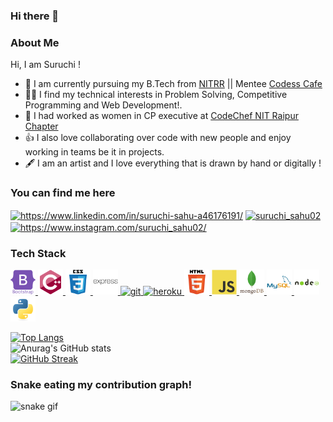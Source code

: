 ### Hi there 👋


### About Me

Hi, I am Suruchi !

- 🌱 I am currently pursuing my B.Tech from [NITRR](http://www.nitrr.ac.in/) || Mentee [Codess Cafe](https://codess.cafe/)
- 👩‍💻 I find my technical interests in Problem Solving, Competitive Programming and Web Development!.
- 🔭 I had worked as women in CP executive at [CodeChef NIT Raipur Chapter](https://www.linkedin.com/company/codechef-nitrr-chapter/?originalSubdomain=in)
- 👍 I also love collaborating over code with new people and enjoy working in teams be it in projects.
- 🖋️ I am an artist and I love everything that is drawn by hand or digitally !

### You can find me here 

<p align="left">

<a href="https://www.linkedin.com/in/suruchi-sahu-a46176191/" target="blank"><img align="center" src="https://raw.githubusercontent.com/rahuldkjain/github-profile-readme-generator/master/src/images/icons/Social/linked-in-alt.svg" alt="https://www.linkedin.com/in/suruchi-sahu-a46176191/" height="30" width="40" /></a>
<a href="https://twitter.com/suruchi_sahu02" target="blank"><img align="center" src="https://raw.githubusercontent.com/rahuldkjain/github-profile-readme-generator/master/src/images/icons/Social/twitter.svg" alt="suruchi_sahu02" height="30" width="40" /></a>
<a href="https://www.instagram.com/suruchi_sahu02/" target="blank"><img align="center" src="https://raw.githubusercontent.com/rahuldkjain/github-profile-readme-generator/master/src/images/icons/Social/instagram.svg" alt="https://www.instagram.com/suruchi_sahu02/" height="30" width="40" /></a>
</p>

<h3 align="left">Tech Stack</h3>
<p align="left"> <a href="https://getbootstrap.com" target="_blank" rel="noreferrer"> <img src="https://raw.githubusercontent.com/devicons/devicon/master/icons/bootstrap/bootstrap-plain-wordmark.svg" alt="bootstrap" width="40" height="40"/> </a> <a href="https://www.w3schools.com/cpp/" target="_blank" rel="noreferrer"> <img src="https://raw.githubusercontent.com/devicons/devicon/master/icons/cplusplus/cplusplus-original.svg" alt="cplusplus" width="40" height="40"/> </a> <a href="https://www.w3schools.com/css/" target="_blank" rel="noreferrer"> <img src="https://raw.githubusercontent.com/devicons/devicon/master/icons/css3/css3-original-wordmark.svg" alt="css3" width="40" height="40"/> </a> <a href="https://expressjs.com" target="_blank" rel="noreferrer"> <img src="https://raw.githubusercontent.com/devicons/devicon/master/icons/express/express-original-wordmark.svg" alt="express" width="40" height="40"/> </a> <a href="https://git-scm.com/" target="_blank" rel="noreferrer"> <img src="https://www.vectorlogo.zone/logos/git-scm/git-scm-icon.svg" alt="git" width="40" height="40"/> </a> <a href="https://heroku.com" target="_blank" rel="noreferrer"> <img src="https://www.vectorlogo.zone/logos/heroku/heroku-icon.svg" alt="heroku" width="40" height="40"/> </a> <a href="https://www.w3.org/html/" target="_blank" rel="noreferrer"> <img src="https://raw.githubusercontent.com/devicons/devicon/master/icons/html5/html5-original-wordmark.svg" alt="html5" width="40" height="40"/> </a> <a href="https://developer.mozilla.org/en-US/docs/Web/JavaScript" target="_blank" rel="noreferrer"> <img src="https://raw.githubusercontent.com/devicons/devicon/master/icons/javascript/javascript-original.svg" alt="javascript" width="40" height="40"/> </a> <a href="https://www.mongodb.com/" target="_blank" rel="noreferrer"> <img src="https://raw.githubusercontent.com/devicons/devicon/master/icons/mongodb/mongodb-original-wordmark.svg" alt="mongodb" width="40" height="40"/> </a> <a href="https://www.mysql.com/" target="_blank" rel="noreferrer"> <img src="https://raw.githubusercontent.com/devicons/devicon/master/icons/mysql/mysql-original-wordmark.svg" alt="mysql" width="40" height="40"/> </a> <a href="https://nodejs.org" target="_blank" rel="noreferrer"> <img src="https://raw.githubusercontent.com/devicons/devicon/master/icons/nodejs/nodejs-original-wordmark.svg" alt="nodejs" width="40" height="40"/> </a> <a href="https://www.python.org" target="_blank" rel="noreferrer"> <img src="https://raw.githubusercontent.com/devicons/devicon/master/icons/python/python-original.svg" alt="python" width="40" height="40"/> </a> </p>

[![Top Langs](https://github-readme-stats.vercel.app/api/top-langs/?username=suruchi2402&layout=compact)](https://github.com/suruchi2402/github-readme-stats)
</br>
![Anurag's GitHub stats](https://github-readme-stats.vercel.app/api?username=suruchi2402&show_icons=true)
</br>
[![GitHub Streak](https://github-readme-streak-stats.herokuapp.com?user=suruchi2402&date_format=M%20j%5B%2C%20Y%5D)](https://git.io/streak-stats)

### Snake eating my contribution graph!

![snake gif](https://github.com/suruchi2402/suruchi2402/blob/output/github-contribution-grid-snake.gif)
